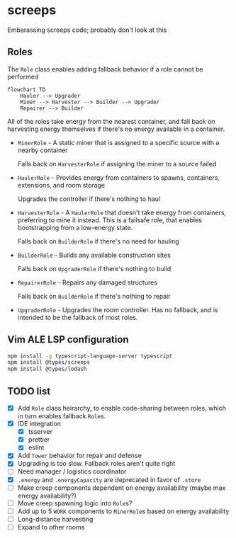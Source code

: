 # screeps

Embarassing screeps code; probably don't look at this

## Roles

The `Role` class enables adding fallback behavior if a role cannot be performed

```mermaid
flowchart TD
    Hauler --> Upgrader
    Miner --> Harvester --> Builder --> Upgrader
    Repairer --> Builder
```

All of the roles take energy from the nearest container, and fall back on harvesting energy
themselves if there's no energy available in a container.

* `MinerRole` - A static miner that is assigned to a specific source with a nearby container

  Falls back on `HarvesterRole` if assigning the miner to a source failed
* `HaulerRole` - Provides energy from containers to spawns, containers, extensions, and room storage

  Upgrades the controller if there's nothing to haul
* `HarvesterRole` - A `HaulerRole` that doesn't take energy from containers, preferring to mine it
  instead. This is a failsafe role, that enables bootstrapping from a low-energy state.

  Falls back on `BuilderRole` if there's no need for hauling
* `BuilderRole` - Builds any available construction sites

  Falls back on `UpgraderRole` if there's nothing to build
* `RepairerRole` - Repairs any damaged structures

  Falls back on `BuilderRole` if there's nothing to repair
* `UpgraderRole` - Upgrades the room controller. Has no fallback, and is intended to be the fallback
  of most roles.

## Vim ALE LSP configuration

```sh
npm install -g typescript-language-server typescript
npm install @types/screeps
npm install @types/lodash
```

## TODO list

* [x] Add `Role` class heirarchy, to enable code-sharing between roles, which in turn enables
      fallback `Role`s.
* [x] IDE integration
  * [x] tsserver
  * [x] prettier
  * [x] eslint
* [x] Add `Tower` behavior for repair and defense
* [x] Upgrading is too slow. Fallback roles aren't quite right
* [ ] Need manager / logistics coordinator
* [x] `.energy` and `.energyCapacity` are deprecated in favor of `.store`
* [ ] Make creep components dependent on energy availability (maybe max energy availability?)
* [ ] Move creep spawning logic into `Role`s?
* [ ] Add up to 5 `WORK` components to `MinerRole`s based on energy availability
* [ ] Long-distance harvesting
* [ ] Expand to other rooms
